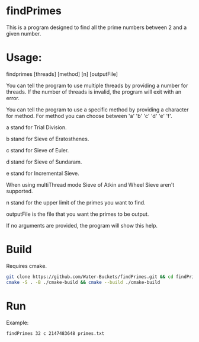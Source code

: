 # findPrimes
This is a program designed to find all the prime numbers between 2 and a given number.

# Usage: 
findprimes [threads] [method] [n] [outputFile]

You can tell the program to use multiple threads by providing a number for threads.
If the number of threads is invalid, the program will exit with an error.

You can tell the program to use a specific method by providing a character for method.
For method you can choose between 'a' 'b' 'c' 'd' 'e' 'f'.

a stand for Trial Division.

b stand for Sieve of Eratosthenes.

c stand for Sieve of Euler.

d stand for Sieve of Sundaram.

e stand for Incremental Sieve.

When using multiThread mode Sieve of Atkin and Wheel Sieve aren't supported.

n stand for the upper limit of the primes you want to find.

outputFile is the file that you want the primes to be output.

If no arguments are provided, the program will show this help.

# Build
Requires cmake.
````bash
git clone https://github.com/Water-Buckets/findPrimes.git && cd findPrimes
cmake -S . -B ./cmake-build && cmake --build ./cmake-build
````

# Run
Example:
````bash
findPrimes 32 c 2147483648 primes.txt
````
